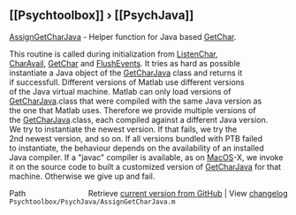 ## [[Psychtoolbox]] &#8250; [[PsychJava]]

[AssignGetCharJava](AssignGetCharJava) - Helper function for Java based [GetChar](GetChar).  
  
This routine is called during initialization from [ListenChar](ListenChar),  
[CharAvail](CharAvail), [GetChar](GetChar) and [FlushEvents](FlushEvents). It tries as hard as possible  
instantiate a Java object of the [GetCharJava](GetCharJava) class and returns it  
if successfull. Different versions of Matlab use different versions  
of the Java virtual machine. Matlab can only load versions of  
[GetCharJava](GetCharJava).class that were compiled with the same Java version as  
the one that Matlab uses. Therefore we provide multiple versions of  
the [GetCharJava](GetCharJava).class, each compiled against a different Java version.  
We try to instantiate the newest version. If that fails, we try the  
2nd newest version, and so on. If all versions bundled with PTB failed  
to instantiate, the behaviour depends on the availability of an installed  
Java compiler. If a "javac" compiler is available, as on [MacOS](MacOS)-X, we invoke  
it on the source code to built a customized version of [GetCharJava](GetCharJava) for that  
machine. Otherwise we give up and fail.  




<div class="code_header" style="text-align:right;">
  <span style="float:left;">Path&nbsp;&nbsp;</span> <span class="counter">Retrieve <a href=
  "https://raw.github.com/Psychtoolbox-3/Psychtoolbox-3/beta/Psychtoolbox/PsychJava/AssignGetCharJava.m">current version from GitHub</a> | View <a href=
  "https://github.com/Psychtoolbox-3/Psychtoolbox-3/commits/beta/Psychtoolbox/PsychJava/AssignGetCharJava.m">changelog</a></span>
</div>
<div class="code">
  <code>Psychtoolbox/PsychJava/AssignGetCharJava.m</code>
</div>

